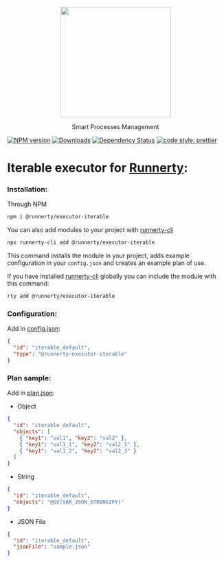 <p align="center">
  <a href="http://runnerty.io">
    <img height="257" src="https://runnerty.io/assets/header/logo-stroked.png">
  </a>
  <p align="center">Smart Processes Management</p>
</p>

[![NPM version][npm-image]][npm-url] [![Downloads][downloads-image]][npm-url] [![Dependency Status][david-badge]][david-badge-url]
<a href="#badge">
<img alt="code style: prettier" src="https://img.shields.io/badge/code_style-prettier-ff69b4.svg">
</a>

# Iterable executor for [Runnerty]:

### Installation:

Through NPM

```bash
npm i @runnerty/executor-iterable
```

You can also add modules to your project with [runnerty-cli]

```bash
npx runnerty-cli add @runnerty/executor-iterable
```

This command installs the module in your project, adds example configuration in your `config.json` and creates an example plan of use.

If you have installed [runnerty-cli] globally you can include the module with this command:

```bash
rty add @runnerty/executor-iterable
```

### Configuration:

Add in [config.json]:

```json
{
  "id": "iterable_default",
  "type": "@runnerty-executor-iterable"
}
```

### Plan sample:

Add in [plan.json]:

- Object

```json
{
  "id": "iterable_default",
  "objects": [
    { "key1": "val1", "key2": "val2" },
    { "key1": "val1_1", "key2": "val2_2" },
    { "key1": "val1_2", "key2": "val2_3" }
  ]
}
```

- String

```json
{
  "id": "iterable_default",
  "objects": "@GV(VAR_JSON_STRINGIFY)"
}
```

- JSON File

```json
{
  "id": "iterable_default",
  "jsonFile": "sample.json"
}
```

[runnerty]: http://www.runnerty.io
[downloads-image]: https://img.shields.io/npm/dm/@runnerty/executor-iterable.svg
[npm-url]: https://www.npmjs.com/package/@runnerty/executor-iterable
[npm-image]: https://img.shields.io/npm/v/@runnerty/executor-iterable.svg
[david-badge]: https://david-dm.org/runnerty/executor-iterable.svg
[david-badge-url]: https://david-dm.org/runnerty/executor-iterable
[config.json]: http://docs.runnerty.io/config/
[plan.json]: http://docs.runnerty.io/plan/
[runnerty-cli]: https://www.npmjs.com/package/runnerty-cli
